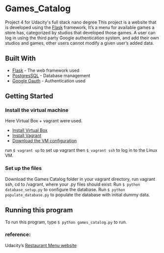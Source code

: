 # Games_Catalog
Project 4 for Udacity's full stack nano degree
This project is a website that is developed using the [Flask](http://flask.pocoo.org) framework, It’s a menu for available games a store has, categorized  by studios that developed those games.
A user can log in using the third party Google authentication system, and add their own studios and games, other users cannot modify a given user’s added data.

## Built With
* [Flask](http://flask.pocoo.org)  - The web framework used
*  [PostgresSQL](https://www.postgresql.org)  - Database management
*  [Google Oauth](https://developers.google.com/identity/protocols/OAuth2)  - Authentication used

## Getting Started
### Install the virtual machine
Here Virtual Box + vagrant were used.
* [Install Virtual Box](https://www.virtualbox.org/wiki/Downloads)
* [Install Vagrant](https://www.vagrantup.com/downloads.html)
* [Download the VM configuration](https://github.com/udacity/fullstack-nanodegree-vm)

run `$ vagrant up`  to set up vagrant then `$ vagrant ssh`  to log in to the Linux VM.

### Set up the files
Download the Games Catalog folder in your vagrant directory, run vagrant ssh, cd to /vagrant, where your .py files should exist:
Run `$ python database_setup.py` to configure the database.
Run `$ python populate_database.py` to populate the database with initial dummy data.

## Running this program
To run this program, type `$ python games_catalog.py`  to run.

### reference:
Udacity’s [Restaurant Menu website](https://github.com/udacity/Full-Stack-Foundations/tree/master/Lesson-4/Final-Project)

